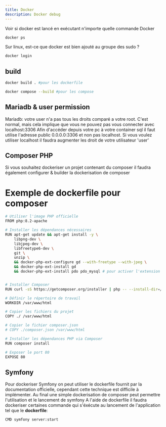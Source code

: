 ```yaml
---
title: Docker
description: Docker debug 
---
```


Voir si docker est lancé en exécutant n'importe quelle commande Docker
```bash
docker ps
```

Sur linux, est-ce que docker est bien ajouté au groupe des sudo ?
```bash
docker login
``` 

## build 
```bash 
docker build . #pour les dockerfile

docker compose --build #pour les compose 
```

## Mariadb & user permission

Mariadb: votre user n'a pas tous les droits comparé a votre root. C'est normal, mais cela implique que vous ne pouvez pas vous connecter avec localhost:3306
Afin d'accéder depuis votre pc à votre container sql il faut utilise l'adresse public 0.0.0.0:3306 et non pas localhost. Si vous voulez utiliser localhost il faudra augmenter les droit de votre utilisateur 'user'

## Composer PHP 
Si vous souhaitez dockeriser un projet contenant du composer il faudra également configurer & builder la dockerisation de composer 

# Exemple de dockerfile pour composer 
```bash
# Utiliser l'image PHP officielle
FROM php:8.2-apache

# Installer les dépendances nécessaires
RUN apt-get update && apt-get install -y \
    libpng-dev \
    libjpeg-dev \
    libfreetype6-dev \
    git \
    unzip \
    && docker-php-ext-configure gd --with-freetype --with-jpeg \
    && docker-php-ext-install gd
    && docker-php-ext-install pdo pdo_mysql # pour activer l'extension


# Installer Composer
RUN curl -sS https://getcomposer.org/installer | php -- --install-dir=/usr/local/bin --filename=composer

# Définir le répertoire de travail
WORKDIR /var/www/html

# Copier les fichiers du projet
COPY ./ /var/www/html

# Copier le fichier composer.json
# COPY ./composer.json /var/www/html

# Installer les dépendances PHP via Composer
RUN composer install

# Exposer le port 80
EXPOSE 80
```

## Symfony
Pour dockeriser Symfony on peut utiliser le dockerfile fournit par la documentation officielle, cependant cette technique est difficile à implémenter. 
Au final une simple dockerisation de composer peut permettre l'utilisation et le lancement de symfony
A l'aide de dockerfile il faudra dockeriser certaines commande qui s'éxécute au lancement de l'application tel que le 
**dockerfile**:
```bash
CMD symfony server:start
``` 

